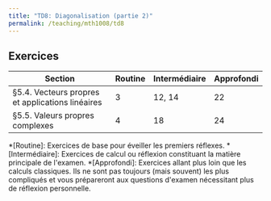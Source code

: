 ```yaml
---
title: "TD8: Diagonalisation (partie 2)"
permalink: /teaching/mth1008/td8
---
```


## Exercices

| Section                                          | Routine | Intermédiaire | Approfondi |
| ------------------------------------------------ | ------- | ------------- | ---------- |
| §5.4. Vecteurs propres et applications linéaires | 3       | 12, 14        | 22         |
| §5.5. Valeurs propres complexes                  | 4       | 18            | 24         |


*[Routine]: Exercices de base pour éveiller les premiers réflexes.
*[Intermédiaire]: Exercices de calcul ou réflexion constituant la matière principale de l'examen.
*[Approfondi]: Exercices allant plus loin que les calculs classiques. Ils ne sont pas toujours (mais souvent) les plus compliqués et vous prépareront aux questions d'examen nécessitant plus de réflexion personnelle.